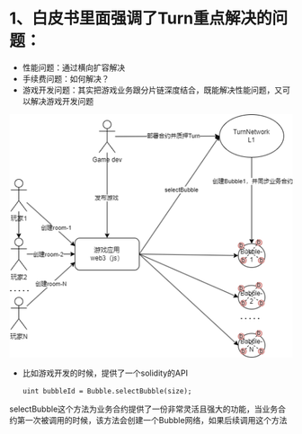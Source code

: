 # 1、白皮书里面强调了Turn重点解决的问题：
- 性能问题：通过横向扩容解决
- 手续费问题：如何解决？
- 游戏开发问题：其实把游戏业务跟分片链深度结合，既能解决性能问题，又可以解决游戏开发问题

![业务视图](selectbubble.png "业务视图")

- 比如游戏开发的时候，提供了一个solidity的API
  ```
  uint bubbleId = Bubble.selectBubble(size);
  ```
selectBubble这个方法为业务合约提供了一份非常灵活且强大的功能，当业务合约第一次被调用的时候，该方法会创建一个Bubble网络，如果后续调用这个方法
